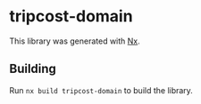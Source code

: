 # tripcost-domain

This library was generated with [Nx](https://nx.dev).

## Building

Run `nx build tripcost-domain` to build the library.
